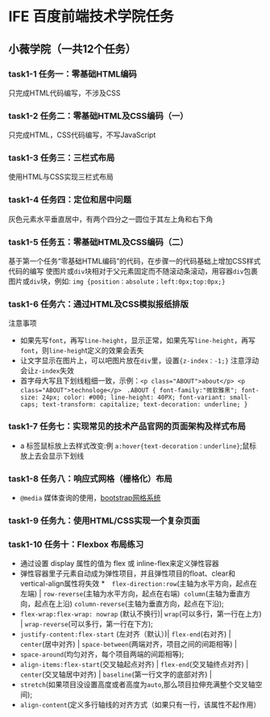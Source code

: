 # IFE 百度前端技术学院任务
## 小薇学院（一共12个任务）
### task1-1  任务一：零基础HTML编码
只完成HTML代码编写，不涉及CSS
### task1-2  任务二：零基础HTML及CSS编码（一）
只完成HTML，CSS代码编写，不写JavaScript
### task1-3  任务三：三栏式布局
使用HTML与CSS实现三栏式布局
### task1-4  任务四：定位和居中问题
灰色元素水平垂直居中，有两个四分之一圆位于其左上角和右下角
### task1-5  任务五：零基础HTML及CSS编码（二）
基于第一个任务“零基础HTML编码”的代码，在步骤一的代码基础上增加CSS样式代码的编写
使图片或`div`块相对于父元素固定而不随滚动条滚动，用容器`div`包裹图片或`div`块，例如:
`img {position：absolute；left:0px;top:0px;}`
### task1-6  任务六：通过HTML及CSS模拟报纸排版
注意事项
* 如果先写`font`，再写`line-height`，显示正常，如果先写`line-height`，再写`font`，则`line-heigh`t定义的效果会丢失
* 让文字显示在图片上，可以吧图片放在`div`里，设置`{z-index：-1;}` 注意浮动会让`z-index`失效
* 首字母大写且下划线粗细一致，示例：`<p class="ABOUT">about</p> <p class="ABOUT">technologe</p>`
` .ABOUT {
  font-family:"微软雅黑";
  font-size: 24px;
  color: #000;
  line-height: 40PX;
  font-variant: small-caps;
  text-transform: capitalize;
  text-decoration: underline;
}`
### task1-7  任务七：实现常见的技术产品官网的页面架构及样式布局
* a 标签鼠标放上去样式改变:例 `a:hover{text-decoration：underline}`;鼠标放上去会显示下划线
### task1-8  任务八：响应式网格（栅格化）布局
* `@media` 媒体查询的使用，[bootstrap网格系统](http://www.w3cschool.cn/bootstrap/bootstrap-v2-grid-system.html)
### task1-9  任务九：使用HTML/CSS实现一个复杂页面

### task1-10 任务十：Flexbox 布局练习
* 通过设置 display 属性的值为 flex 或 inline-flex来定义弹性容器
* 弹性容器里子元素自动成为弹性项目，并且弹性项目的float、clear和vertical-align属性将失效
*　`flex-direction:row`(主轴为水平方向，起点在左端) | `row-reverse`(主轴为水平方向，起点在右端)  `column`(主轴为垂直方向，起点在上沿) `column-reverse`(主轴为垂直方向，起点在下沿);
* `flex-wrap:flex-wrap: nowrap` (默认不换行)| `wrap`(可以多行，第一行在上方) | `wrap-reverse`(可以多行，第一行在下方);
* `justify-content:flex-start` (左对齐（默认）)| `flex-end`(右对齐) | `center`(居中对齐) | `space-between`(两端对齐，项目之间的间距相等) | 
* `space-around`(均匀对齐，每个项目两端的间距相等);
* `align-items:flex-start`(交叉轴起点对齐) | `flex-end`(交叉轴终点对齐) | `center`(交叉轴居中对齐) | `baseline`(第一行文字的底部对齐) | 
* `stretch`(如果项目没设置高度或者高度为`auto`,那么项目拉伸充满整个交叉轴空间);
* `align-content`(定义多行轴线的对齐方式（如果只有一行，该属性不起作用）
